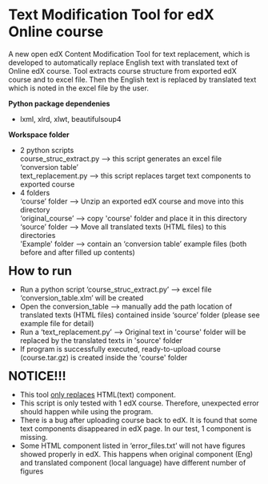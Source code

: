 
# Text Modification Tool for edX Online course
A new open edX Content Modification Tool for text replacement, which is developed to automatically replace English text with translated text of Online edX course. Tool extracts course structure from exported edX course and to excel file. Then the English text is replaced by translated text which is noted in the excel file by the user. 

<b> Python package dependenies</b>
- lxml, xlrd, xlwt, beautifulsoup4

<b> Workspace folder </b>
- 2 python scripts 
<br>course_struc_extract.py --> this script generates an excel file ‘conversion table’ 
<br>text_replacement.py --> this script replaces target text components to exported course  
- 4 folders
<br>‘course’ folder --> Unzip an exported edX course and move into this directory 
<br>‘original_course’ --> copy 'course' folder and place it in this directory
<br>‘source’ folder --> Move all translated texts (HTML files) to this directories
<br>'Example' folder --> contain an ‘conversion table’ example files (both before and after filled up contents)


<b><font size="5"> How to run </font></b>
- Run a python script ‘course_struc_extract.py’ 
   --> excel file ‘conversion_table.xlm’ will be created
- Open the conversion_table 
   --> manually add the path location of translated texts (HTML files) contained inside ‘source’ folder (please see example file for detail)
- Run a ‘text_replacement.py’ 
   --> Original text in 'course' folder will be replaced by the translated texts in 'source' folder
- If program is successfully executed, ready-to-upload course (course.tar.gz) is created inside the 'course' folder


<b><font size="5">NOTICE!!!</font></b>


- This tool <u>only replaces</u> HTML(text) component.
- This script is only tested with 1 edX course. Therefore, unexpected error should happen while using the program. 
- There is a bug after uploading course back to edX. It is found that some text components disappeared in edX page. In our test, 1 component is missing.
- Some HTML component listed in ‘error_files.txt’ will not have figures showed properly in edX. This happens when original component (Eng) and translated component (local language) have different number of figures   



